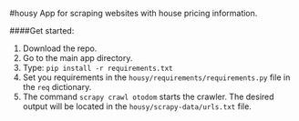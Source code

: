 #housy
App for scraping websites with house pricing information.

####Get started:
1. Download the repo.
2. Go to the main app directory.
3. Type:
`pip install -r requirements.txt`
4. Set you requirements in the `housy/requirements/requirements.py` file in the `req` dictionary.
5. The command `scrapy crawl otodom` starts the crawler. The desired output will be located in the `housy/scrapy-data/urls.txt` file.
